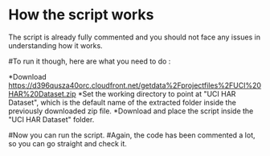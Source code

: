 How the script works
===========

The script is already fully commented and you should not face any issues in understanding how it works.

#To run it though, here are what you need to do :

*Download https://d396qusza40orc.cloudfront.net/getdata%2Fprojectfiles%2FUCI%20HAR%20Dataset.zip
*Set the working directory to point at "UCI HAR Dataset", which is the default name of the extracted folder inside the previously downloaded zip file. 
*Download and place the script inside the "UCI HAR Dataset" folder.

#Now you can run the script.
#Again, the code has been commented a lot, so you can go straight and check it.
